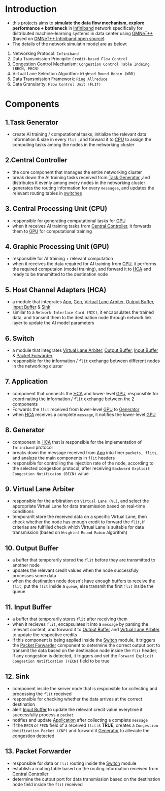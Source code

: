 # **Introduction**
- this projects aims to **simulate the data flow mechanism, explore performance + bottleneck** in [Infiniband](https://network.nvidia.com/related-docs/whitepapers/IB_Intro_WP_190.pdf) network specifically for distributed machine-learning systems in data center using [OMNeT++](https://omnetpp.org/) (based on [OMNeT++ Infiniband open source](https://omnetpp.org/download-items/InfiniBand.html))
- The details of the network simulatin model are as below:
1. Networking Protocol: `Infiniband`
2. Data Transmission Principile: `Credit-based Flow Control`
3. Congestion Control Mechanism: `Congestion Control Table Indeing (BECN, FECN)`
4. Virtual Lane Selection Algorithm: `Wighted Round Robin (WRR)`
5. Data Transmission Framework: `Ring Allreduce`
6. Data Granularity: `Flow Control Unit (FLIT)`

# **Components**
## **1.Task Generator**
- create AI training / computational tasks; initialize the relevant data information & size in every `flit` , and forward it to [CPU](#2central-proccesing-unit-cpu) to assign the computing tasks among the nodes in the networking cluster
## **2.Central Controller**
- the core component that manages the entire networking cluster
- break down the AI training tasks received from [Task Generator](#1task-generator) ,and distributes it evenly among every nodes in the networking cluster
- generates the routing information for every `messages`, and updates the relevant routing tables in [switches](#6-switch)
## **3. Central Processing Unit (CPU)**
- responsible for generating computational tasks for [GPU](#4-graphic-processing-unit-gpu)
- when it receives AI training tasks from [Central Controller](#2central-controller), it forwards them to [GPU](#4-graphic-processing-unit-gpu) for computational training
## **4. Graphic Processing Unit (GPU)**
- responsible for AI training + relevant computation
- when it receives the data required for AI training from [CPU](#3-central-processing-unit-cpu), it performs the required computaion (model training), and forward it to [HCA](#5-host-channel-adapters-hca) and ready to be transmitted to the destination node
## **5. Host Channel Adapters (HCA)**
- a module that integrates [App](#7-application), [Gen](#8-generator), [Virtual Lane Arbiter](#9-virtual-lane-arbiter), [Output Buffer](#10-output-buffer), [Input Buffer](#11-input-buffer) & [Sink](#12-sink)
- similar to a `Network Interface Card (NIC)`, it encapsulates the trained data, and transmit them to the destination node through network link layer to update the AI model parameters
## **6. Switch**
- a module that integrates [Virtual Lane Arbiter](#8-virtual-lane-arbiter-vlarb), [Output Buffer](#10-output-buffer), [Input Buffer](#11-input-buffer) & [Packet Forwarder](#13-packet-forwarder)
- responsible for the information / `flit` exchange between different nodes in the networking cluster 
## **7. Application**
- component that connects the [HCA](#5-host-channel-adapters-hca) and lower-level [GPU](#4-graphic-processing-unit-gpu), responsible for coordinating the information / `flit` exchange between the 2 components
- Forwards the `flit` received from lower-level [GPU](#4-graphic-processing-unit-gpu) to [Generator](#8-generator)
- when [HCA](#5-host-channel-adapters-hca) receives a complete `message`, it notifies the lower-level [GPU](#4-graphic-processing-unit-gpu)
## **8. Generator**
- component in [HCA](#5-host-channel-adapters-hca) that is responsible for the implementation of `Infiniband` protocol
- breaks down the message received from [App](#7-application) into finer `packets, flits`, and analyze the main components in `flit` headers
- responsible for controlling the injection rate of the node, according to the selected congestion protocol, after receiving `Backward Explicit Congestion Notificaion (BECN)` value
## **9. Virtual Lane Arbiter**
- responsible for the arbitration on `Virtual Lane (VL)`, and select the appropriate Virtual Lane for data transmission based on real-time conditions
- temporarilt store the received data on a specific Virtual Lane, then check whether the node has enough credit to forward the `flit`, if criterias are fulfilled check which Virtual Lane is suitable for data transmission (based on `Weighted Round Robin` algorithm)
## **10. Output Buffer**
- a buffer that temporarily stored the `flit` before they are transmitted to another node
- updates the relevant credit values when the node successfuly processes some data
- when the destination node doesn't have enough buffers to receive the `flit`, put the `flit` inside a `queue`, else transmit the first `flit` inside the queue
## **11. Input Buffer**
- a buffer that temporarily stores `flit` after receiving them
- when it recieves `flit`, encapsulates it into a `message` by parsing the relevant content, and forward it to [Output Buffer](#10-output-buffer) and [Virtual Lane Arbiter](#9-virtual-lane-arbiter) to update the respective credits
- if this component is being applied inside the [Switch](#6-switch) module, it triggers the [Packet Forwarder](#13-packet-forwarder) component to determine the correct output port to transmit the data based on the destination node inside the `flit` header; if any congestion is detected, it triggers and set the `Forward Explicit Congestion Notification (FECN)` field to be true
## **12. Sink**
- component inside the server node that is responsible for collecting and processing the `flit` received
- responsible for checking whether the data arrives at the correct destination
- alert [Input Buffer](#11-input-buffer) to update the relevant credit value everytime it successfully process a `packet`
- notifies and update [Application](#7-application) after collecting a complete `message`
- if the `BECN` or `FECN` field of a received `flit` is **TRUE**, creates a `Congestion Notification Packet (CNP)` and forward it [Generator](#8-generator) to alleviate the congestion detected
## **13. Packet Forwarder**
- responsible for data or `flit` routing inside the [Switch](#6-switch) module
- establish a routing table based on the routing information received from [Central Controller](#2central-controller)
- determine the output port for data transmission based on the destination node field inside the `flit` received

